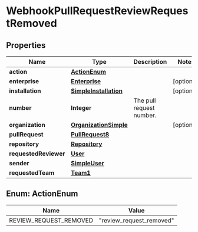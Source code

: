 

# WebhookPullRequestReviewRequestRemoved


## Properties

| Name | Type | Description | Notes |
|------------ | ------------- | ------------- | -------------|
|**action** | [**ActionEnum**](#ActionEnum) |  |  |
|**enterprise** | [**Enterprise**](Enterprise.md) |  |  [optional] |
|**installation** | [**SimpleInstallation**](SimpleInstallation.md) |  |  [optional] |
|**number** | **Integer** | The pull request number. |  |
|**organization** | [**OrganizationSimple**](OrganizationSimple.md) |  |  [optional] |
|**pullRequest** | [**PullRequest8**](PullRequest8.md) |  |  |
|**repository** | [**Repository**](Repository.md) |  |  |
|**requestedReviewer** | [**User**](User.md) |  |  |
|**sender** | [**SimpleUser**](SimpleUser.md) |  |  |
|**requestedTeam** | [**Team1**](Team1.md) |  |  |



## Enum: ActionEnum

| Name | Value |
|---- | -----|
| REVIEW_REQUEST_REMOVED | &quot;review_request_removed&quot; |



